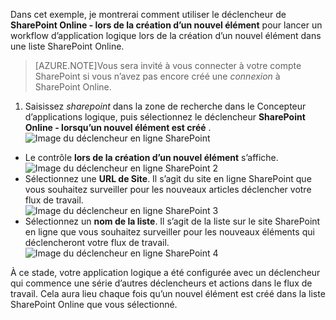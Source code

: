 Dans cet exemple, je montrerai comment utiliser le déclencheur de **SharePoint Online - lors de la création d’un nouvel élément** pour lancer un workflow d’application logique lors de la création d’un nouvel élément dans une liste SharePoint Online.

>[AZURE.NOTE]Vous sera invité à vous connecter à votre compte SharePoint si vous n’avez pas encore créé une *connexion* à SharePoint Online.  

1. Saisissez *sharepoint* dans la zone de recherche dans le Concepteur d’applications logique, puis sélectionnez le déclencheur **SharePoint Online - lorsqu’un nouvel élément est créé** .  
![Image du déclencheur en ligne SharePoint](./media/connectors-create-api-sharepointonline/trigger-1.png)  
- Le contrôle **lors de la création d’un nouvel élément** s’affiche.  
![Image du déclencheur en ligne SharePoint 2](./media/connectors-create-api-sharepointonline/trigger-2.png)   
- Sélectionnez une **URL de Site**. Il s’agit du site en ligne SharePoint que vous souhaitez surveiller pour les nouveaux articles déclencher votre flux de travail.  
![Image du déclencheur en ligne SharePoint 3](./media/connectors-create-api-sharepointonline/trigger-3.png)   
- Sélectionnez un **nom de la liste**. Il s’agit de la liste sur le site SharePoint en ligne que vous souhaitez surveiller pour les nouveaux éléments qui déclencheront votre flux de travail.  
![Image du déclencheur en ligne SharePoint 4](./media/connectors-create-api-sharepointonline/trigger-4.png)   

À ce stade, votre application logique a été configurée avec un déclencheur qui commence une série d’autres déclencheurs et actions dans le flux de travail. Cela aura lieu chaque fois qu’un nouvel élément est créé dans la liste SharePoint Online que vous sélectionné.  